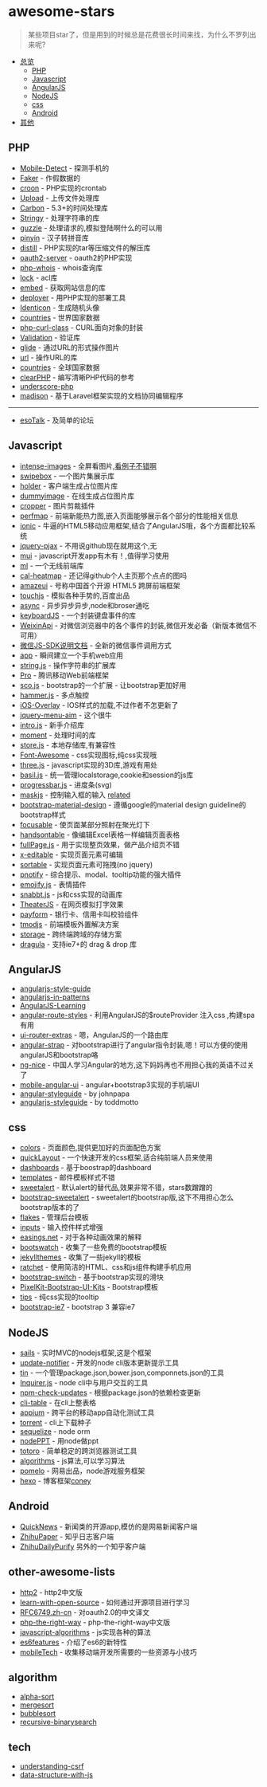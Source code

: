 awesome-stars
=============

> 某些项目star了，但是用到的时候总是花费很长时间来找，为什么不罗列出来呢?

- [总览](#awesome-stars)
    - [PHP](#php)
    - [Javascript](#javascript)
    - [AngularJS](#angularjs)
    - [NodeJS](#nodejs)
    - [css](#css)
    - [Android](#android)
- [其他](#other-awesome-lists)

## PHP

* [Mobile-Detect](https://github.com/serbanghita/Mobile-Detect) - 探测手机的
* [Faker](https://github.com/fzaninotto/Faker) - 作假数据的
* [croon](https://github.com/hfcorriez/croon) - PHP实现的crontab
* [Upload](https://github.com/codeguy/Upload) - 上传文件处理库
* [Carbon](https://github.com/briannesbitt/Carbon) - 5.3+的时间处理库
* [Stringy](https://github.com/danielstjules/Stringy) - 处理字符串的库
* [guzzle](https://github.com/guzzle/guzzle) - 处理请求的,模拟登陆啊什么的可以用
* [pinyin](https://github.com/overtrue/pinyin) - 汉子转拼音库
* [distill](https://github.com/raulfraile/distill) - PHP实现的tar等压缩文件的解压库
* [oauth2-server](https://github.com/thephpleague/oauth2-server) - oauth2的PHP实现
* [php-whois](https://github.com/regru/php-whois) - whois查询库
* [lock](https://github.com/BeatSwitch/lock) - acl库
* [embed](https://github.com/oscarotero/Embed) - 获取网站信息的库
* [deployer](https://github.com/elfet/deployer) - 用PHP实现的部署工具
* [Identicon](https://github.com/yzalis/Identicon) - 生成随机头像
* [countries](https://github.com/mledoze/countries) - 世界国家数据
* [php-curl-class](https://github.com/php-curl-class/php-curl-class) - CURL面向对象的封装
* [Validation](https://github.com/Respect/Validation) - 验证库
* [glide](https://github.com/thephpleague/glide) - 通过URL的形式操作图片
* [url](https://github.com/thephpleague/url) - 操作URL的库
* [countries](https://github.com/mledoze/countries) - 全球国家数据
* [clearPHP](https://github.com/dseguy/clearPHP) - 编写清晰PHP代码的参考
* [underscore-php](https://github.com/Anahkiasen/underscore-php)
* [madison](https://github.com/opengovfoundation/madison) - 基于Laravel框架实现的文档协同编辑程序

<hr >

* [esoTalk](https://github.com/esotalk/esoTalk) - 及简单的论坛

## Javascript



* [intense-images](https://github.com/tholman/intense-images) - 全屏看图片,[看例子不错啊](http://tholman.com/intense-images/)
* [swipebox](https://github.com/brutaldesign/swipebox) - 一个图片集展示库
* [holder](https://github.com/imsky/holder) - 客户端生成占位图片库
* [dummyimage](http://dummyimage.com/) - 在线生成占位图片库
* [cropper](https://github.com/fengyuanchen/cropper) - 图片剪裁插件
* [perfmap](https://github.com/zeman/perfmap) - 前端新能热力图,嵌入页面能够展示各个部分的性能相关信息
* [ionic](https://github.com/driftyco/ionic) - 牛逼的HTML5移动应用框架,结合了AngularJS哦，各个方面都比较系统
* [jquery-pjax](https://github.com/defunkt/jquery-pjax) - 不用说github现在就用这个,无
* [mui](https://github.com/dcloudio/mui) - javascript开发app有木有！,值得学习使用
* [ml](https://github.com/amfe/ml) - 一个无线前端库
* [cal-heatmap](https://github.com/kamisama/cal-heatmap) - 还记得github个人主页那个点点的图吗
* [amazeui](https://github.com/allmobilize/amazeui) - 号称中国首个开源 HTML5 跨屏前端框架
* [touchjs](https://github.com/Clouda-team/touchjs) - 模拟各种手势的,百度出品
* [async](https://github.com/caolan/async) - 异步异步异步,node和broser通吃
* [keyboardJS](https://github.com/RobertWHurst/KeyboardJS) - 一个封装键盘事件的库
* [WeixinApi](https://github.com/zxlie/WeixinApi) - 对微信浏览器中的各个事件的封装,微信开发必备（新版本微信不可用）
* [微信JS-SDK说明文档](http://mp.weixin.qq.com/wiki/7/aaa137b55fb2e0456bf8dd9148dd613f.html) - 全新的微信事件调用方式
* [app](https://github.com/kikinteractive/app) - 瞬间建立一个手机web应用
* [string.js](https://github.com/jprichardson/string.js) - 操作字符串的扩展库
* [Pro](https://github.com/AlloyTeam/Pro) - 腾讯移动Web前端框架
* [sco.js](https://github.com/terebentina/sco.js) - bootstrap的一个扩展 - 让bootstrap更加好用
* [hammer.js](https://github.com/hammerjs/hammer.js) - 多点触控
* [iOS-Overlay](https://github.com/taitems/iOS-Overlay) - IOS样式的加载,不过作者不怎更新了
* [jquery-menu-aim](https://github.com/kamens/jQuery-menu-aim) - 这个很牛
* [intro.js](https://github.com/usablica/intro.js) - 新手介绍库
* [moment](https://github.com/moment/moment) - 处理时间的库
* [store.js](https://github.com/marcuswestin/store.js) - 本地存储库,有兼容性
* [Font-Awesome](https://github.com/FortAwesome/Font-Awesome) - css实现图标,纯css实现哦
* [three.js](https://github.com/mrdoob/three.js) - javascript实现的3D库,游戏有用处
* [basil.js](https://github.com/Wisembly/basil.js) - 统一管理localstorage,cookie和session的js库
* [progressbar.js](https://github.com/kimmobrunfeldt/progressbar.js) - 进度条(svg)
* [maskjs](https://github.com/bguzmanrio/maskjs) - 控制输入框的输入 [related](https://github.com/RobinHerbots/jquery.inputmask)
* [bootstrap-material-design](https://github.com/FezVrasta/bootstrap-material-design) - 遵循google的material design guideline的bootstrap样式
* [focusable](https://github.com/zzarcon/focusable) - 使页面某部分照射在聚光灯下
* [handsontable](https://github.com/handsontable/handsontable) - 像编辑Excel表格一样编辑页面表格
* [fullPage.js](https://github.com/alvarotrigo/fullPage.js) - 用于实现整页效果，做产品介绍页不错
* [x-editable](https://github.com/vitalets/x-editable) - 实现页面元素可编辑
* [sortable](https://github.com/RubaXa/Sortable) - 实现页面元素可拖拽(no jquery)
* [pnotify](https://github.com/sciactive/pnotify) - 综合提示、modal、tooltip功能的强大插件
* [emojify.js](https://github.com/hassankhan/emojify.js) - 表情插件
* [snabbt.js](https://github.com/daniel-lundin/snabbt.js) -  js和css实现的动画库
* [TheaterJS](https://github.com/Zhouzi/TheaterJS) - 在网页模拟打字效果
* [payform](https://github.com/jondavidjohn/payform) - 银行卡、信用卡叫校验组件
* [tmodjs](https://github.com/aui/tmodjs) - 前端模板外置解决方案
* [storage](https://github.com/luics/storage) - 跨终端跨域的存储方案
* [dragula](https://github.com/bevacqua/dragula) - 支持ie7+的 drag & drop 库

## AngularJS

* [angularjs-style-guide](https://github.com/mgechev/angularjs-style-guide/blob/master/README-zh-cn.md)
* [angularjs-in-patterns](https://github.com/mgechev/angularjs-in-patterns)
* [AngularJS-Learning](https://github.com/jmcunningham/AngularJS-Learning)
* [angular-route-styles](https://github.com/tennisgent/angular-route-styles) - 利用AngularJS的$routeProvider 注入css ,构建spa有用
* [ui-router-extras](https://github.com/christopherthielen/ui-router-extras) - 嗯，AngularJS的一个路由库
* [angular-strap](https://github.com/mgcrea/angular-strap) - 对bootstrap进行了angular指令封装,嗯！可以方便的使用angularJS和bootstrap咯
* [ng-nice](https://github.com/angular-cn/ng-nice) - 中国人学习Angular的地方,这下妈妈再也不用担心我的英语不过关了
* [mobile-angular-ui](https://github.com/mcasimir/mobile-angular-ui) - angular+bootstrap3实现的手机端UI
* [angular-styleguide](https://github.com/johnpapa/angular-styleguide) - by johnpapa
* [angularjs-styleguide](https://github.com/toddmotto/angularjs-styleguide) - by toddmotto


## css

* [colors](https://github.com/mrmrs/colors) - 页面颜色,提供更加好的页面配色方案
* [quickLayout](https://github.com/zhangxinxu/quickLayout) - 一个快速开发的css框架,适合纯前端人员来使用
* [dashboards](https://github.com/keen/dashboards) - 基于boostrap的dashboard
* [templates](https://github.com/sendwithus/templates) - 邮件模板样式不错
* [sweetalert](https://github.com/t4t5/sweetalert) - 默认alert的替代品,效果非常不错，stars数蹭蹭的
* [bootstrap-sweetalert](https://github.com/lipis/bootstrap-sweetalert) - sweetalert的bootstrap版,这下不用担心怎么bootstrap版本的了
* [flakes](https://github.com/kumailht/flakes) - 管理后台模板
* [inputs](https://github.com/anjlab/inputs) - 输入控件样式增强
* [easings.net](https://github.com/ai/easings.net) - 对于各种动画效果的解释
* [bootswatch](https://github.com/thomaspark/bootswatch) - 收集了一些免费的bootstrap模板
* [jekyllthemes](https://github.com/mattvh/jekyllthemes) - 收集了一些jekyll的模板
* [ratchet](https://github.com/twbs/ratchet) - 使用简洁的HTML、css和js组件构建手机应用
* [bootstrap-switch](https://github.com/nostalgiaz/bootstrap-switch) - 基于bootstrap实现的滑块
* [PixelKit-Bootstrap-UI-Kits](https://github.com/Pixelkit/PixelKit-Bootstrap-UI-Kits) - Bootstrap模板
* [tips](https://github.com/jh3y/tips) - 纯css实现的tooltip
* [bootstrap-ie7](https://github.com/coliff/bootstrap-ie7) - bootstrap 3 兼容ie7


## NodeJS

* [sails](https://github.com/balderdashy/sails) - 实时MVC的nodejs框架,这是个框架
* [update-notifier](https://github.com/yeoman/update-notifier) - 开发的node cli版本更新提示工具
* [tin](https://github.com/jprichardson/tin) - 一个管理package.json,bower.json,componnets.json的工具
* [Inquirer.js](https://github.com/SBoudrias/Inquirer.js) - node cli中与用户交互的工具
* [npm-check-updates](https://github.com/tjunnone/npm-check-updates) - 根据package.json的依赖检查更新
* [cli-table](https://github.com/Automattic/cli-table) - 在cli上整表格
* [appium](https://github.com/appium/appium) - 跨平台的移动app自动化测试工具
* [torrent](https://github.com/maxogden/torrent) - cli上下载种子
* [sequelize](https://github.com/sequelize/sequelize) - node orm
* [nodePPT](https://github.com/ksky521/nodePPT) - 用node做ppt
* [totoro](https://github.com/totorojs/totoro) - 简单稳定的跨浏览器测试工具
* [algorithms](https://github.com/felipernb/algorithms.js) - js算法,可以学习算法
* [pomelo](https://github.com/NetEase/pomelo) - 网易出品，node游戏服务框架
* [hexo](https://github.com/hexojs/hexo) - 博客框架[coney](https://github.com/coneycode/coney)

## Android

* [QuickNews](https://github.com/tigerguixh/QuickNews) - 新闻类的开源app,模仿的是网易新闻客户端
* [ZhihuPaper](https://github.com/cundong/ZhihuPaper) - 知乎日志客户端 
* [ZhihuDailyPurify](https://github.com/izzyleung/ZhihuDailyPurify) 另外的一个知乎客户端


## other-awesome-lists

* [http2](https://github.com/fex-team/http2-spec/blob/master/HTTP2%E4%B8%AD%E8%8B%B1%E5%AF%B9%E7%85%A7%E7%89%88(06-29).md) - http2中文版
* [learn-with-open-source](https://github.com/zhuangbiaowei/learn-with-open-source) - 如何通过开源项目进行学习
* [RFC6749.zh-cn](https://github.com/jeansfish/RFC6749.zh-cn) - 对oauth2.0的中文译文
* [php-the-right-way](http://wulijun.github.io/php-the-right-way) - php-the-right-way中文版
* [javascript-algorithms](https://github.com/mgechev/javascript-algorithms) - js实现各种的算法
* [es6features](https://github.com/lukehoban/es6features) - 介绍了es6的新特性
* [mobileTech](https://github.com/jtyjty99999/mobileTech) - 收集移动端开发所需要的一些资源与小技巧

## algorithm

* [alpha-sort](https://github.com/sindresorhus/alpha-sort)
* [mergesort](https://github.com/stoeffel/mergesort)
* [bubblesort](https://github.com/addyosmani/bubblesort)
* [recursive-binarysearch](https://github.com/addyosmani/recursive-binarysearch)

## tech

* [understanding-csrf](https://github.com/pillarjs/understanding-csrf)
* [data-structure-with-js](https://github.com/LukeLin/data-structure-with-js)
